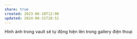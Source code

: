 ```yaml
---
share: true
created: 2023-06-10T12:00
updated: 2024-08-31T20:51
---
```


Hình ảnh trong vault sẽ tự động hiện lên trong gallery điện thoại

